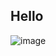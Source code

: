 ## Hello

![image](https://www.allrecipes.com/thmb/fFW1o307WSqFFYQ3-QXYVpnFj6E=/1500x0/filters:no_upscale():max_bytes(150000):strip_icc()/48727-Mikes-homemade-pizza-DDMFS-beauty-4x3-BG-2974-a7a9842c14e34ca699f3b7d7143256cf.jpg)

